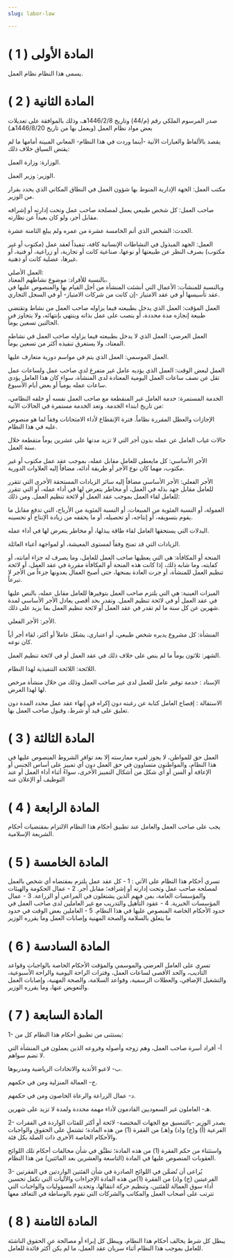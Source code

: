 ```yaml
---
slug: labor-law

---
```

# المادة الأولى ( 1 )

يسمى هذا النظام نظام العمل. 

# المادة الثانية ( 2 )

صدر المرسوم الملكي رقم (م/44) وتاريخ 1446/2/8هـ، وذلك بالموافقة على تعديلات بعض مواد نظام العمل (ويعمل بها من تاريخ 1446/8/20هـ)

يقصد بالألفاظ والعبارات الآتية -أينما وردت في هذا النظام- المعاني المبينة أمامها ما لم يقتض السياق خلاف ذلك:  

الوزارة: وزارة العمل.  

الوزير: وزير العمل.  

مكتب العمل: الجهة الإدارية المنوط بها شؤون العمل في النطاق المكاني الذي يحدد بقرار من الوزير.  

صاحب العمل: كل شخص طبيعي يعمل لمصلحة صاحب عمل وتحت إدارته أو إشرافه مقابل أجر، ولو كان بعيداً عن نظارته.  

الحدث: الشخص الذي أتم الخامسة عشرة من عمره ولم يبلغ الثامنة عشرة.  

العمل: الجهد المبذول في النشاطات الإنسانية كافة، تنفيذاً لعقد عمل (مكتوب أو غير مكتوب) بصرف النظر عن طبيعتها أو نوعها، صناعية كانت أو تجارية، أو زراعية، أو فنية، أو غيرها، عضلية كانت أو ذهنية.  

العمل الأصلي:   
بالنسبة للأفراد: موضوع نشاطهم المعتاد،   
وبالنسبة للمنشآت: الأعمال التي أنشئت المنشأة من أجل القيام بها والمنصوص عليها في عقد تأسيسها أو في عقد الامتياز -إن كانت من شركات الامتياز- أو في السجل التجاري.  

العمل المؤقت: العمل الذي يدخل بطبيعته فيما يزاوله صاحب العمل من نشاط وتقتضي طبيعة إنجازه مدة محددة، أو ينصب على عمل بذاته وينتهي بإنتهائه، ولا يتجاوز في الحالتين تسعين يوماً.  

العمل العرضي: العمل الذي لا يدخل بطبيعته فيما يزاوله صاحب العمل في نشاطه المعتاد، ولا يستغرق تنفيذه أكثر من تسعين يوماً.  

العمل الموسمي: العمل الذي يتم في مواسم دورية متعارف عليها.  

العمل لبعض الوقت: العمل الذي يؤديه عامل غير متفرغ لدى صاحب عمل ولساعات عمل تقل عن نصف ساعات العمل اليومية المعتادة لدى المنشأة، سواء كان هذا العامل يؤدي ساعات عمله يومياً أو بعض أيام الأسبوع.  

الخدمة المستمرة: خدمة العامل غير المنقطعة مع صاحب العمل نفسه أو خلفه النظامي، من تاريخ ابتداء الخدمة. وتعد الخدمة مستمرة في الحالات الآتية:

الإجازات والعطل المقررة نظاماً.
فترة الإنقطاع لأداء الامتحانات وفقاً لما هو منصوص عليه في هذا النظام.  

حالات غياب العامل عن عمله بدون أجر التي لا تزيد مدتها على عشرين يوماً متقطعة خلال سنة العمل.  

الأجر الأساسي: كل مايعطى للعامل مقابل عمله، بموجب عقد عمل مكتوب أو غير مكتوب، مهما كان نوع الأجر أو طريقة أدائه، مضافاً إليه العلاوات الدورية.  

الأجر الفعلي: الأجر الأساسي مضافاً إليه سائر الزيادات المستحقة الأخرى التي تتقرر للعامل مقابل جهد بذله في العمل، أو مخاطر يتعرض لها في أداء عمله، أو التي تتقرر للعامل لقاء العمل بموجب عقد العمل أو لائحة تنظيم العمل. ومن ذلك:

العمولة، أو النسبة المئوية من المبيعات، أو النسبة المئوية من الأرباح، التي تدفع مقابل ما يقوم بتسويقه، أو إنتاجه، أو تحصيله، أو ما يحققه من زيادة الإنتاج أو تحسينه.  

البدلات التي يستحقها العامل لقاء طاقة يبذلها، أو مخاطر يتعرض لها في أداء عمله.  

الزيادات التي قد تمنح وفقاً لمستوى المعيشة، أو لمواجهة أعباء العائلة.  

المنحة أو المكافأة: هي التي يعطيها صاحب العمل للعامل، وما يصرف له جزاء أمانته، أو كفايته، وما شابه ذلك، إذا كانت هذه المنحة أو المكافأة مقررة في عقد العمل، أو لائحة تنظيم العمل للمنشأة، أو جرت العادة بمنحها، حتى أصبح العمال يعدونها جزءاً من الأجر لا تبرعاً.  

الميزات العينية: هي التي يلتزم صاحب العمل بتوفيرها للعامل مقابل عمله، بالنص عليها في عقد العمل أو في لائحة تنظيم العمل. وتقدر بحد أقصى يعادل الأجر الأساسي لمدة شهرين عن كل سنة ما لم تقدر في عقد العمل أو لائحة تنظيم العمل بما يزيد على ذلك.  

الأجر: الأجر الفعلي.  

المنشأة: كل مشروع يديره شخص طبيعي، أو اعتباري، يشغّل عاملاً أو أكثر، لقاء أجر أياً كان نوعه.  

الشهر: ثلاثون يوماً ما لم ينص على خلاف ذلك في عقد العمل أو في لائحة تنظيم العمل.  

اللائحة: اللائحة التنفيذية لهذا النظام.  

الإسناد : خدمة توفير عامل للعمل لدى غير صاحب العمل وذلك من خلال منشأة مرخص لها لهذا الغرض. 

الاستقالة : إفصاح العامل كتابة عن رغبته دون إكراه في إنهاء عقد عمل محدد المدة دون تعليق على قيد أو شرط، وقبول صاحب العمل بها.


# المادة الثالثة ( 3 )

العمل حق للمواطن، لا يجوز لغيره ممارسته إلا بعد توافر الشروط المنصوص عليها في هذا النظام، والمواطنون متساوون في حق العمل دون أي تمييز على أساس الجنس أو الإعاقة أو السن أو أي شكل من أشكال التمييز الأخرى، سواءً أثناء أداء العمل أو عند التوظيف أو الإعلان عنه

# المادة الرابعة ( 4 )

يجب على صاحب العمل والعامل عند تطبيق أحكام هذا النظام الالتزام بمقتضيات أحكام الشريعة الإسلامية.


# المادة الخامسة ( 5 )

تسري أحكام هذا النظام على الآتي :
1 - كل عقد عمل يلتزم بمقتضاه أي شخص بالعمل لمصلحة صاحب عمل وتحت إدارته أو إشرافه؛ مقابل أجر.
2 - عمال الحكومة والهيئات والمؤسسات العامة، بمن فيهم الذين يشتغلون في المراعي أو الزراعة.
3 - عمال المؤسسات الخيرية.
4 - عقود التأهيل والتدريب مع غير العاملين لدى صاحب العمل في حدود الأحكام الخاصة المنصوص عليها في هذا النظام.
5 - العاملين بعض الوقت في حدود ما يتعلق بالسلامة والصحة المهنية وإصابات العمل وما يقرره الوزير



# المادة السادسة ( 6 )


تسري على العامل العرضي والموسمي والمؤقت الأحكام الخاصة بالواجبات وقواعد التأديب، والحد الأقصى لساعات العمل، وفترات الراحة اليومية والراحة الأسبوعية، والتشغيل الإضافي، والعطلات الرسمية، وقواعد السلامة، والصحة المهنية، وإصابات العمل والتعويض عنها، وما يقرره الوزير.


# المادة السابعة ( 7 )

1- يستثنى من تطبيق أحكام هذا النظام كل من:

أ- أفراد أسرة صاحب العمل، وهم زوجه وأصوله وفروعه الذين يعملون في المنشأة التي لا تضم سواهم.

ب- لاعبو الأندية والاتحادات الرياضية ومدربوها.

ج- العمالة المنزلية ومن في حكمهم.

د- عمال الزراعة والرعاة الخاصون ومن في حكمهم.

هـ- العاملون غير السعوديين القادمون لأداء مهمة محددة ولمدة لا تزيد على شهرين.


2- يصدر الوزير -بالتنسيق مع الجهات المختصة- لائحة أو أكثر للفئات الواردة في الفقرات الفرعية (أ) و(ج) و(د) و(هـ) من الفقرة (1) من هذه المادة؛ تشتمل على الحقوق والواجبات والأحكام الخاصة الأخرى ذات الصلة بكل فئة. 

واستثناء من حكم الفقرة (1) من هذه المادة؛ تطبَّق في شأن مخالفات أحكام تلك اللوائح العقوبات المنصوص عليها في المادة (التاسعة والعشرين بعد المائتين) من هذا النظام.


3- يُراعى أن تُضمَّن في اللوائح الصادرة في شأن الفئتين الواردتين في الفقرتين الفرعيتين (ج) و(د) من الفقرة (1)من هذه المادة الإجراءات والآليات التي تكفل تحسين أداء سوق العمالة للفئتين، وتنظيم حركة انتقالها، وتحديد المسؤوليات والواجبات التي تترتب على أصحاب العمل والمكاتب والشركات التي تقوم بالوساطة في التعاقد معها





# المادة الثامنة ( 8 )

يبطل كل شرط يخالف أحكام هذا النظام، ويبطل كل إبراء أو مصالحة عن الحقوق الناشئة للعامل بموجب هذا النظام أثناء سريان عقد العمل، ما لم يكن أكثر فائدة للعامل.

